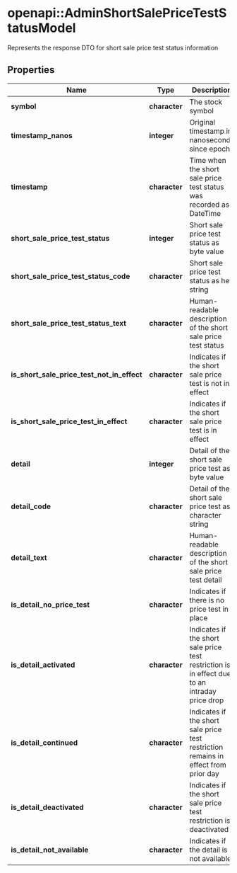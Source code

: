 # openapi::AdminShortSalePriceTestStatusModel

Represents the response DTO for short sale price test status information

## Properties
Name | Type | Description | Notes
------------ | ------------- | ------------- | -------------
**symbol** | **character** | The stock symbol | [optional] 
**timestamp_nanos** | **integer** | Original timestamp in nanoseconds since epoch | [optional] 
**timestamp** | **character** | Time when the short sale price test status was recorded as DateTime | [optional] 
**short_sale_price_test_status** | **integer** | Short sale price test status as byte value | [optional] 
**short_sale_price_test_status_code** | **character** | Short sale price test status as hex string | [optional] 
**short_sale_price_test_status_text** | **character** | Human-readable description of the short sale price test status | [optional] 
**is_short_sale_price_test_not_in_effect** | **character** | Indicates if the short sale price test is not in effect | [optional] 
**is_short_sale_price_test_in_effect** | **character** | Indicates if the short sale price test is in effect | [optional] 
**detail** | **integer** | Detail of the short sale price test as byte value | [optional] 
**detail_code** | **character** | Detail of the short sale price test as character string | [optional] 
**detail_text** | **character** | Human-readable description of the short sale price test detail | [optional] 
**is_detail_no_price_test** | **character** | Indicates if there is no price test in place | [optional] 
**is_detail_activated** | **character** | Indicates if the short sale price test restriction is in effect due to an intraday price drop | [optional] 
**is_detail_continued** | **character** | Indicates if the short sale price test restriction remains in effect from prior day | [optional] 
**is_detail_deactivated** | **character** | Indicates if the short sale price test restriction is deactivated | [optional] 
**is_detail_not_available** | **character** | Indicates if the detail is not available | [optional] 



